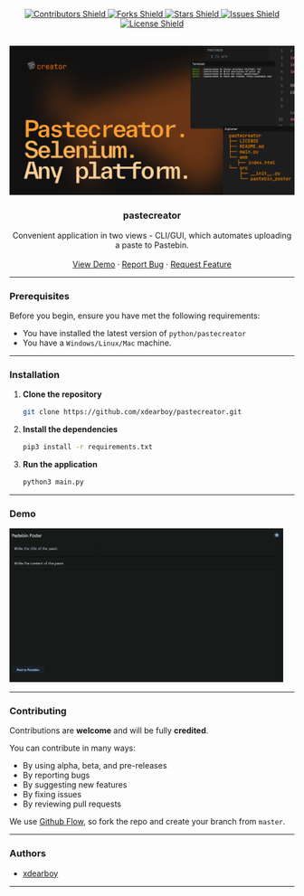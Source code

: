 <p align="center">
  <a href="https://github.com/xdearboy/pastecreator/graphs/contributors">
    <img src="https://img.shields.io/github/contributors/xdearboy/pastecreator.svg?style=for-the-badge" alt="Contributors Shield"/>
  </a>
  <a href="https://github.com/xdearboy/pastecreator/network/members">
    <img src="https://img.shields.io/github/forks/xdearboy/pastecreator.svg?style=for-the-badge" alt="Forks Shield"/>
  </a>
  <a href="https://github.com/xdearboy/pastecreator/stargazers">
    <img src="https://img.shields.io/github/stars/xdearboy/pastecreator.svg?style=for-the-badge" alt="Stars Shield"/>
  </a>
  <a href="https://github.com/xdearboy/pastecreator/issues">
    <img src="https://img.shields.io/github/issues/xdearboy/pastecreator.svg?style=for-the-badge" alt="Issues Shield"/>
  </a>
  <a href="https://github.com/xdearboy/pastecreator/blob/master/LICENSE.txt">
    <img src="https://img.shields.io/github/license/xdearboy/pastecreator.svg?style=for-the-badge" alt="License Shield"/>
  </a>
</p>


<!-- PROJECT LOGO -->
<br />
<div align="center">
  <a href="https://github.com/xdearboy/pastecreator">
    <img src="banner.jpg" alt="Banner">
  </a>

  <h3 align="center">pastecreator</h3>

  <p align="center">
    <p align="center">
    Convenient application in two views - CLI/GUI, which automates uploading a paste to Pastebin.
    <br />
    <br />
    <a href="https://small.fileditchstuff.me/s11/VUQRPxHbDPTvlIBkPzzT.gif">View Demo</a>
    ·
    <a href="https://github.com/xdearboy/pastecreator/issues/new?labels=bug&template=bug-report---.md">Report Bug</a>
    ·
    <a href="https://github.com/xdearboy/pastecreator/issues/new?labels=enhancement&template=feature-request---.md">Request Feature</a>
  </p>
</div>

--------------------------------------

### Prerequisites

Before you begin, ensure you have met the following requirements:

* You have installed the latest version of `python/pastecreator`
* You have a `Windows/Linux/Mac` machine.

--------------------------------------

### Installation

1. **Clone the repository**

   ```sh
   git clone https://github.com/xdearboy/pastecreator.git
   ```

2. **Install the dependencies**

   ```sh
   pip3 install -r requirements.txt
   ```

3. **Run the application**

   ```sh
   python3 main.py
   ```

--------------------------------------

### Demo

![Demo](demo.gif)

--------------------------------------

### Contributing

Contributions are **welcome** and will be fully **credited**.

You can contribute in many ways:

* By using alpha, beta, and pre-releases
* By reporting bugs
* By suggesting new features
* By fixing issues
* By reviewing pull requests

We use [Github Flow](https://guides.github.com/introduction/flow/index.html),
so fork the repo and create your branch from `master`.

--------------------------------------

### Authors

* [xdearboy](https://github.com/xdearboy)

--------------------------------------




